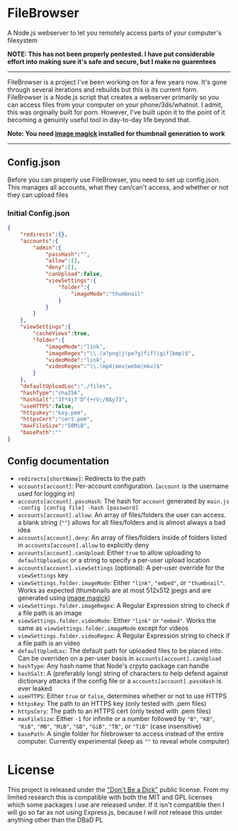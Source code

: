# FileBrowser
A Node.js webserver to let you remotely access parts of your computer's filesystem

**NOTE: This has not been properly pentested. I have put considerable effort into making sure it's safe and secure, but I make no guarentees**

---

FileBrowser is a project I've been working on for a few years now. It's gone through several iterations and rebuilds but this is its current form. FileBrowser is a Node.js script that creates a webserver primarily so you can access files from your computer on your phone/3ds/whatnot. I admit, this was orginally built for porn. However, I've built upon it to the point of it becoming a genuinly useful tool in day-to-day life beyond that.

**Note: You need [image magick](https://www.imagemagick.org/) installed for thumbnail generation to work**

---

## Config.json

Before you can properly use FileBrowser, you need to set up config.json. This manages all accounts, what they can/can't access, and whether or not they can upload files

### Initial Config.json

```JSON
{
	"redirects":{},
	"accounts":{
		"admin":{
			"passHash":"",
			"allow":[],
			"deny":[],
			"canUpload":false,
			"viewSettings":{
				"folder":{
					"imageMode":"thumbnail"
				}
			}
		}
	},
	"viewSettings":{
		"cacheViews":true,
		"folder":{
			"imageMode":"link",
			"imageRegex":"\\.(a?png|j(pe?g|fif)|gif|bmp)$",
			"videoMode":"link",
			"videoRegex":"\\.(mp4|mov|webm|mkv)$"
		}
	},
	"defaultUploadLoc":"./files",
	"hashType":"sha256",
	"hashSalt":"Jf*4j7'D^{+rV;/N$y73",
	"useHTTPS":false,
	"httpsKey":"key.pem",
	"httpsCert":"cert.pem",
	"maxFileSize":"50MiB",
	"basePath":""
}

```

## Config documentation
- `redirects[shortName]`: Redirects to the path
- `accounts[account]`: Per-account configuration. (`account` is the username used for logging in)
- `accounts[account].passHash`: The hash for `account` generated by `main.js -config [config file] -hash [password]`
- `accounts[account].allow`: An array of files/folders the user can access. a blank string (`""`) allows for all files/folders and is almost always a bad idea
- `accounts[account].deny`: An array of files/folders inside of folders listed in `accounts[account].allow` to explicitly deny
- `accounts[account].canUpload`: Either `true` to allow uploading to `defaultUploadLoc` or a string to specify a per-user upload location
- `accounts[account].viewSettings` (optional): A per-user override for the `viewSettings` key
- `viewSettings.folder.imageMode`: Either `"link"`, `"embed"`, or `"thumbnail"`. Works as expected (thumbnails are at most 512x512 jpegs and are generated using [image magick](https://www.imagemagick.org/))
- `viewSettings.folder.imageRegex`: A Regular Expression string to check if a file path is an image
- `viewSettings.folder.videoMode`: Either `"link"` or `"embed"`. Works the same as `viewSettings.folder.imageMode` except for videos
- `viewSettings.folder.videoRegex`: A Regular Expression string to check if a file path is an video
- `defaultUplodLoc`: The default path for uploaded files to be placed into. Can be overriden on a per-user basis in `accounts[account].canUpload`
- `hashType`: Any hash name that Node's crpyto package can handle
- `hashSalt`: A (preferably long) string of characters to help defend against dictionary attacks if the config file or a `accounts[account].passHash` is ever leaked
- `useHTTPS`: Either `true` or `false`, determines whether or not to use HTTPS
- `httpsKey`: The path to an HTTPS key (only tested with .pem files)
- `httpsCery`: The path to an HTTPS cert (only tested with .pem files)
- `maxFileSize`: Either `-1` for infinite or a number followed by `"B"`, `"KB"`, `"KiB"`, `"MB"`, `"MiB"`, `"GB"`, `"GiB"`, `"TB"`, or `"TiB"` (case insensitive)
- `basePath`: A single folder for filebrowser to access instead of the entire computer. Currently experimental (keep as `""` to reveal whole computer)

# License

This project is released under the ["Don't Be a Dick"](https://dbad-license.org) public license. From my limited research this is compatible with both the MIT and GPL licenses which some packages I use are released under. If it isn't compatible then I will go so far as not using Express.js, because I *will not* release this under anything other than the DBaD PL
